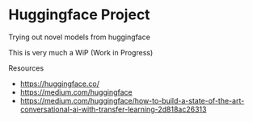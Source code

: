 # Huggingface Project
Trying out novel models from huggingface

This is very much a WiP (Work in Progress)

Resources
* https://huggingface.co/
* https://medium.com/huggingface
* https://medium.com/huggingface/how-to-build-a-state-of-the-art-conversational-ai-with-transfer-learning-2d818ac26313